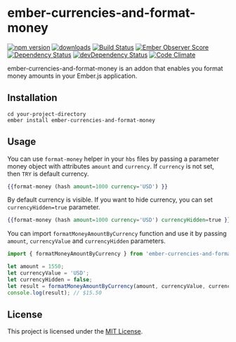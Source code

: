 ember-currencies-and-format-money
==============================================================================

[![npm version](https://badge.fury.io/js/ember-currencies-and-format-money.svg)](https://badge.fury.io/js/ember-currencies-and-format-money.svg)
[![downloads](https://img.shields.io/npm/dm/ember-currencies-and-format-money.svg?style=flat-square)](https://img.shields.io/npm/dm/ember-currencies-and-format-money.svg?style=flat-square)
[![Build Status](https://travis-ci.org/ahmetemrekilinc/ember-currencies.svg?branch=master)](https://travis-ci.org/ahmetemrekilinc/ember-currencies.svg?branch=master)
[![Ember Observer Score](https://emberobserver.com/badges/ember-currencies-and-format-money.svg)](https://emberobserver.com/badges/ember-currencies-and-format-money.svg)
[![Dependency Status](https://david-dm.org/ahmetemrekilinc/ember-currencies.svg)](https://david-dm.org/ahmetemrekilinc/ember-currencies.svg)
[![devDependency Status](https://david-dm.org/ahmetemrekilinc/ember-currencies/dev-status.svg)](https://david-dm.org/ahmetemrekilinc/ember-currencies/dev-status.svg)
[![Code Climate](https://codeclimate.com/github/ahmetemrekilinc/ember-currencies/badges/gpa.svg)](https://codeclimate.com/github/ahmetemrekilinc/ember-currencies/badges/gpa.svg)

ember-currencies-and-format-money is an addon that enables you format money amounts in your Ember.js application.

Installation
------------------------------------------------------------------------------

```
cd your-project-directory
ember install ember-currencies-and-format-money
```

Usage
------------------------------------------------------------------------------
You can use `format-money` helper in your `hbs` files by passing a parameter money object with attributes `amount` and `currency`. If `currency` is not set, then `TRY` is default currency.
```hbs
{{format-money (hash amount=1000 currency='USD') }}
```

By default currency is visible. If you want to hide currency, you can set `currencyHidden=true` parameter.
```hbs
{{format-money (hash amount=1000 currency='USD') currencyHidden=true }}
```

You can import `formatMoneyAmountByCurrency` function and use it by passing `amount`, `currencyValue` and `currencyHidden` parameters.
```js
import { formatMoneyAmountByCurrency } from 'ember-currencies-and-format-money/format-amount';

let amount = 1550;
let currencyValue = 'USD';
let currencyHidden = false;
let result = formatMoneyAmountByCurrency(amount, currencyValue, currencyHidden);
console.log(result); // $15.50
```

License
------------------------------------------------------------------------------

This project is licensed under the [MIT License](LICENSE.md).
